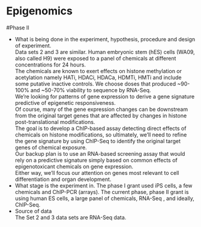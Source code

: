 # Epigenomics
#Phase II
 - What is being done in the experiment, hypothesis, procedure and design of experiment.  
 Data sets 2 and 3 are similar. Human embryonic stem (hES) cells (WA09, also called H9) were exposed to a panel of chemicals at 
 different concentrations for 24 hours.  
 The chemicals are known to exert effects on histone methylation or acetylation namely HATi, HDACi, HDACa, HDMTi, HMTi and include some
 putative inactive controls. 
 We choose doses that produced ~90-100% and ~50-70% viability to sequence by RNA-Seq.  
 We’re looking for patterns of gene expression to derive a gene signature predictive of epigenetic responsiveness.  
 Of course, many of the gene expression changes can be downstream from the original target genes that are affected by changes in histone 
 post-translational modifications.  
 The goal is to develop a ChIP-based assay detecting direct effects of chemicals on histone modifications, 
 so ultimately, we’ll need to refine the gene signature by using ChIP-Seq to identify the original target genes of chemical exposure.  
 Our backup plan is to use an RNA-based screening assay that would rely on a predictive signature simply based on common effects of 
 epigenotoxicant chemicals on gene expression.  
 Either way, we’ll focus our attention on genes most relevant to cell differentiation and organ development.
- What stage is the experiment in.
The phase I grant used iPS cells, a few chemicals and ChIP-PCR (arrays). 
The current phase, phase II grant is using human ES cells, a large panel of chemicals, RNA-Seq , and ideally, ChIP-Seq.
- Source of data  
The Set  2 and 3 data sets are RNA-Seq data.

